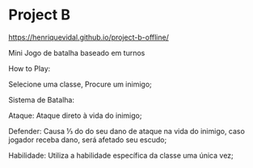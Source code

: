 # Project B

https://henriquevidal.github.io/project-b-offline/

Mini Jogo de batalha baseado em turnos

How to Play:

Selecione uma classe,
Procure um inimigo;

Sistema de Batalha: 

Ataque: Ataque direto à vida do inimigo;

Defender: Causa ⅓ do do seu dano de ataque na vida do inimigo, caso jogador receba dano, será afetado seu escudo;

Habilidade: Utiliza a habilidade específica da classe uma única vez;
